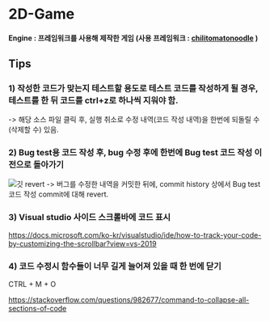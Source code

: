 # 2D-Game

#### Engine : 프레임워크를 사용해 제작한 게임 (사용 프레임워크 : [chilitomatonoodle](https://www.youtube.com/channel/UCsyHonfwHi4fLb2lkq0DEAA) )

## Tips

### 1) 작성한 코드가 맞는지 테스트할 용도로 테스트 코드를 작성하게 될 경우, 테스트를 한 뒤 코드를 ctrl+z로 하나씩 지워야 함.
   -> 해당 소스 파일 클릭 후, 실행 취소로 수정 내역(코드 작성 내역)을 한번에 되돌릴 수(삭제할 수) 있음.

### 2) Bug test용 코드 작성 후, bug 수정 후에 한번에 Bug test 코드 작성 이전으로 돌아가기
![깃 revert](https://user-images.githubusercontent.com/52204522/89728697-3479af80-da6a-11ea-8f94-8d8de5574594.png)
    -> 버그를 수정한 내역을 커밋한 뒤에, commit history 상에서 Bug test 코드 작성 commit에 대해 revert.

### 3) Visual studio 사이드 스크롤바에 코드 표시
https://docs.microsoft.com/ko-kr/visualstudio/ide/how-to-track-your-code-by-customizing-the-scrollbar?view=vs-2019

### 4) 코드 수정시 함수들이 너무 길게 늘어져 있을 때 한 번에 닫기

CTRL + M + O

https://stackoverflow.com/questions/982677/command-to-collapse-all-sections-of-code

